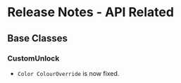 ﻿# Release Notes - API Related

## Base Classes

### CustomUnlock

- `Color ColourOverride` is now fixed.